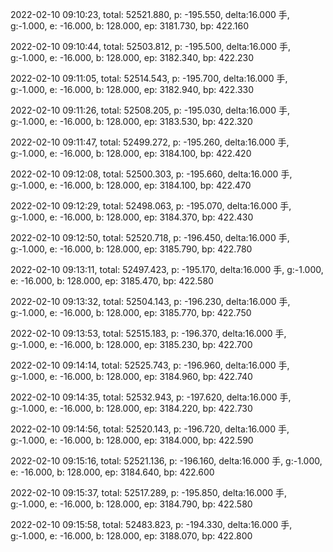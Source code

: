 2022-02-10 09:10:23, total: 52521.880, p: -195.550, delta:16.000 手, g:-1.000, e: -16.000, b: 128.000, ep: 3181.730, bp: 422.160

2022-02-10 09:10:44, total: 52503.812, p: -195.500, delta:16.000 手, g:-1.000, e: -16.000, b: 128.000, ep: 3182.340, bp: 422.230

2022-02-10 09:11:05, total: 52514.543, p: -195.700, delta:16.000 手, g:-1.000, e: -16.000, b: 128.000, ep: 3182.940, bp: 422.330

2022-02-10 09:11:26, total: 52508.205, p: -195.030, delta:16.000 手, g:-1.000, e: -16.000, b: 128.000, ep: 3183.530, bp: 422.320

2022-02-10 09:11:47, total: 52499.272, p: -195.260, delta:16.000 手, g:-1.000, e: -16.000, b: 128.000, ep: 3184.100, bp: 422.420

2022-02-10 09:12:08, total: 52500.303, p: -195.660, delta:16.000 手, g:-1.000, e: -16.000, b: 128.000, ep: 3184.100, bp: 422.470

2022-02-10 09:12:29, total: 52498.063, p: -195.070, delta:16.000 手, g:-1.000, e: -16.000, b: 128.000, ep: 3184.370, bp: 422.430

2022-02-10 09:12:50, total: 52520.718, p: -196.450, delta:16.000 手, g:-1.000, e: -16.000, b: 128.000, ep: 3185.790, bp: 422.780

2022-02-10 09:13:11, total: 52497.423, p: -195.170, delta:16.000 手, g:-1.000, e: -16.000, b: 128.000, ep: 3185.470, bp: 422.580

2022-02-10 09:13:32, total: 52504.143, p: -196.230, delta:16.000 手, g:-1.000, e: -16.000, b: 128.000, ep: 3185.770, bp: 422.750

2022-02-10 09:13:53, total: 52515.183, p: -196.370, delta:16.000 手, g:-1.000, e: -16.000, b: 128.000, ep: 3185.230, bp: 422.700

2022-02-10 09:14:14, total: 52525.743, p: -196.960, delta:16.000 手, g:-1.000, e: -16.000, b: 128.000, ep: 3184.960, bp: 422.740

2022-02-10 09:14:35, total: 52532.943, p: -197.620, delta:16.000 手, g:-1.000, e: -16.000, b: 128.000, ep: 3184.220, bp: 422.730

2022-02-10 09:14:56, total: 52520.143, p: -196.720, delta:16.000 手, g:-1.000, e: -16.000, b: 128.000, ep: 3184.000, bp: 422.590

2022-02-10 09:15:16, total: 52521.136, p: -196.160, delta:16.000 手, g:-1.000, e: -16.000, b: 128.000, ep: 3184.640, bp: 422.600

2022-02-10 09:15:37, total: 52517.289, p: -195.850, delta:16.000 手, g:-1.000, e: -16.000, b: 128.000, ep: 3184.790, bp: 422.580

2022-02-10 09:15:58, total: 52483.823, p: -194.330, delta:16.000 手, g:-1.000, e: -16.000, b: 128.000, ep: 3188.070, bp: 422.800